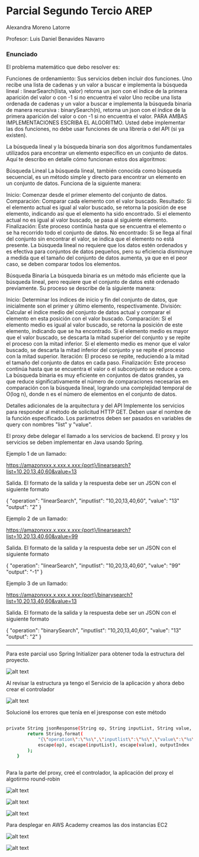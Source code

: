 # Parcial Segundo Tercio AREP
 Alexandra Moreno Latorre

 Profesor: Luis Daniel Benavides Navarro


###  Enunciado 
El problema matemático que debo resolver es:

Funciones de ordenamiento:
Sus servicios  deben incluir dos funciones. 
Uno recibe una lista de cadenas y un valor a buscar e implementa la búsqueda lineal :  linearSearch(lista, valor) retorna un json con el índice de la primera aparición del valor o con -1 si no encuentra el valor
Uno recibe una lista ordenada de cadenas y un valor a buscar e implementa la búsqueda binaria de manera recursiva : binarySearch(n), retorna un json con el índice de la primera aparición del valor o con -1 si no encuentra el valor.
PARA AMBAS IMPLEMENTACIONES ESCRIBA EL ALGORITMO. Usted debe implementar las dos funciones, no debe usar funciones de una librería o del API (si ya existen).
 
 
La búsqueda lineal y la búsqueda binaria son dos algoritmos fundamentales utilizados para encontrar un elemento específico en un conjunto de datos. Aquí te describo en detalle cómo funcionan estos dos algoritmos:

Búsqueda Lineal
La búsqueda lineal, también conocida como búsqueda secuencial, es un método simple y directo para encontrar un elemento en un conjunto de datos. Funciona de la siguiente manera:

Inicio: Comenzar desde el primer elemento del conjunto de datos.
Comparación: Comparar cada elemento con el valor buscado.
Resultado:
Si el elemento actual es igual al valor buscado, se retorna la posición de ese elemento, indicando así que el elemento ha sido encontrado.
Si el elemento actual no es igual al valor buscado, se pasa al siguiente elemento.
Finalización: Este proceso continúa hasta que se encuentra el elemento o se ha recorrido todo el conjunto de datos.
No encontrado: Si se llega al final del conjunto sin encontrar el valor, se indica que el elemento no está presente.
La búsqueda lineal no requiere que los datos estén ordenados y es efectiva para conjuntos de datos pequeños, pero su eficiencia disminuye a medida que el tamaño del conjunto de datos aumenta, ya que en el peor caso, se deben comparar todos los elementos.

Búsqueda Binaria
La búsqueda binaria es un método más eficiente que la búsqueda lineal, pero requiere que el conjunto de datos esté ordenado previamente. Su proceso se describe de la siguiente manera:

Inicio: Determinar los índices de inicio y fin del conjunto de datos, que inicialmente son el primer y último elemento, respectivamente.
División: Calcular el índice medio del conjunto de datos actual y comparar el elemento en esta posición con el valor buscado.
Comparación:
Si el elemento medio es igual al valor buscado, se retorna la posición de este elemento, indicando que se ha encontrado.
Si el elemento medio es mayor que el valor buscado, se descarta la mitad superior del conjunto y se repite el proceso con la mitad inferior.
Si el elemento medio es menor que el valor buscado, se descarta la mitad inferior del conjunto y se repite el proceso con la mitad superior.
Iteración: El proceso se repite, reduciendo a la mitad el tamaño del conjunto de datos en cada paso.
Finalización: Este proceso continúa hasta que se encuentra el valor o el subconjunto se reduce a cero.
La búsqueda binaria es muy eficiente en conjuntos de datos grandes, ya que reduce significativamente el número de comparaciones necesarias en comparación con la búsqueda lineal, logrando una complejidad temporal de O(log n), donde n es el número de elementos en el conjunto de datos.

 
Detalles adicionales de la arquitectura y del API
Implemente los servicios para responder al método de solicitud HTTP GET. Deben usar el nombre de la función especificado. Los parámetros deben ser pasados en variables de query con nombres "list" y "value".
 
El proxy debe delegar el llamado a los servicios de backend. El proxy y los servicios se deben implementar en Java usando Spring.
 
Ejemplo 1 de un llamado:
 
https://amazonxxx.x.xxx.x.xxx:{port}/linearsearch?list=10,20,13,40,60&value=13
 
Salida. El formato de la salida y la respuesta debe ser un JSON con el siguiente formato
 
{
 "operation": "linearSearch",
 "inputlist": "10,20,13,40,60",
 "value": "13"
 "output":  "2"
}
 
Ejemplo 2 de un llamado:
 
 
https://amazonxxx.x.xxx.x.xxx:{port}/linearsearch?list=10,20,13,40,60&value=99
 
Salida. El formato de la salida y la respuesta debe ser un JSON con el siguiente formato
 
{
 "operation": "linearSearch",
 "inputlist": "10,20,13,40,60",
 "value": "99"
 "output":  "-1"
}
 
 
Ejemplo 3 de un llamado:
 
 
https://amazonxxx.x.xxx.x.xxx:{port}/binarysearch?list=10,20,13,40,60&value=13
 
Salida. El formato de la salida y la respuesta debe ser un JSON con el siguiente formato
 
{
 "operation": "binarySearch",
 "inputlist": "10,20,13,40,60",
 "value": "13"
 "output":  "2"
}

---

Para este parcial uso Spring Initializer para obtener toda la estructura del proyecto.

![alt text](image.png)

Al revisar la estructura ya tengo el Servicio de la aplicación y ahora debo crear el controlador 

![alt text](image-1.png)

Solucioné los errores que tenía en el jsresponse con este método 
```bash 

private String jsonResponse(String op, String inputList, String value, int outputIndex) {
        return String.format(
            "{\"operation\":\"%s\",\"inputlist\":\"%s\",\"value\":\"%s\",\"output\":%d}",
            escape(op), escape(inputList), escape(value), outputIndex
        );
    }
    
```

Para la parte del proxy, creé el controlador, la aplicación del proxy el algotirmo round-robin

![alt text](image-2.png)

![alt text](image-3.png)

![alt text](image-4.png)

Para desplegar en AWS Academy creamos las dos instancias EC2

![alt text](image-5.png)

![alt text](image-6.png)

